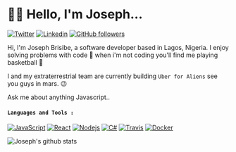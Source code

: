 # :man_technologist: Hello, I'm Joseph...
[![Twitter](https://img.shields.io/badge/-Twitter-222222?style=flat-square&logo=twitter&logoColor=white&link=https://twitter.com/thebrisibe)](https://twitter.com/thebrisibe)
[![Linkedin](https://img.shields.io/badge/-LinkedIn-222222?style=flat-square&logo=Linkedin&logoColor=white&link=https://www.linkedin.com/in/joseph-brisibe-416a03171/)](https://www.linkedin.com/in/joseph-brisibe-416a03171/)
[![GitHub followers](https://img.shields.io/github/followers/brisibe.svg?style=social&label=Follow&maxAge=2592000)](https://github.com/brisibe?tab=followers)


Hi, I'm Joseph Brisibe, a software developer based in Lagos, Nigeria. I enjoy solving problems with code :slightly_smiling_face: when i'm not coding you'll find me playing basketball :basketball:

I and my extraterrestrial team are currently building `Uber for Aliens` see you guys in mars. :wink: 

Ask me about anything Javascript..

####  `Languages and Tools :`
[![JavaScript](https://img.shields.io/badge/-JavaScript-black?style=flat&logo=javascript&link=https://github.com/hritik5102)](https://github.com/hritik5102) 
[![React](https://img.shields.io/badge/-React-black?style=flat&logo=react&link=https://github.com/hritik5102)](https://github.com/hritik5102) 
[![Nodejs](https://img.shields.io/badge/-Nodejs-black?style=flat&logo=Node.js&link=https://github.com/hritik5102)](https://github.com/hritik5102) 
[![C#](https://img.shields.io/badge/-Csharp-black?style=flat&logo=C#&link=https://github.com/brisibe)](https://github.com/brisibe)
[![Travis](https://img.shields.io/badge/-Travis-red?style=flat&logo=travis&link=https://github.com/hritik5102)](https://github.com/hritik5102) 
[![Docker](https://img.shields.io/badge/-Docker-black?style=flat&logo=docker&link=https://github.com/hritik5102)](https://github.com/hritik5102) 

![Joseph's github stats](https://github-readme-stats.vercel.app/api?username=brisibe&show_icons=true&hide_border=false&title_color=fff&icon_color=79ff97&text_color=9f9f9f&bg_color=151515)
